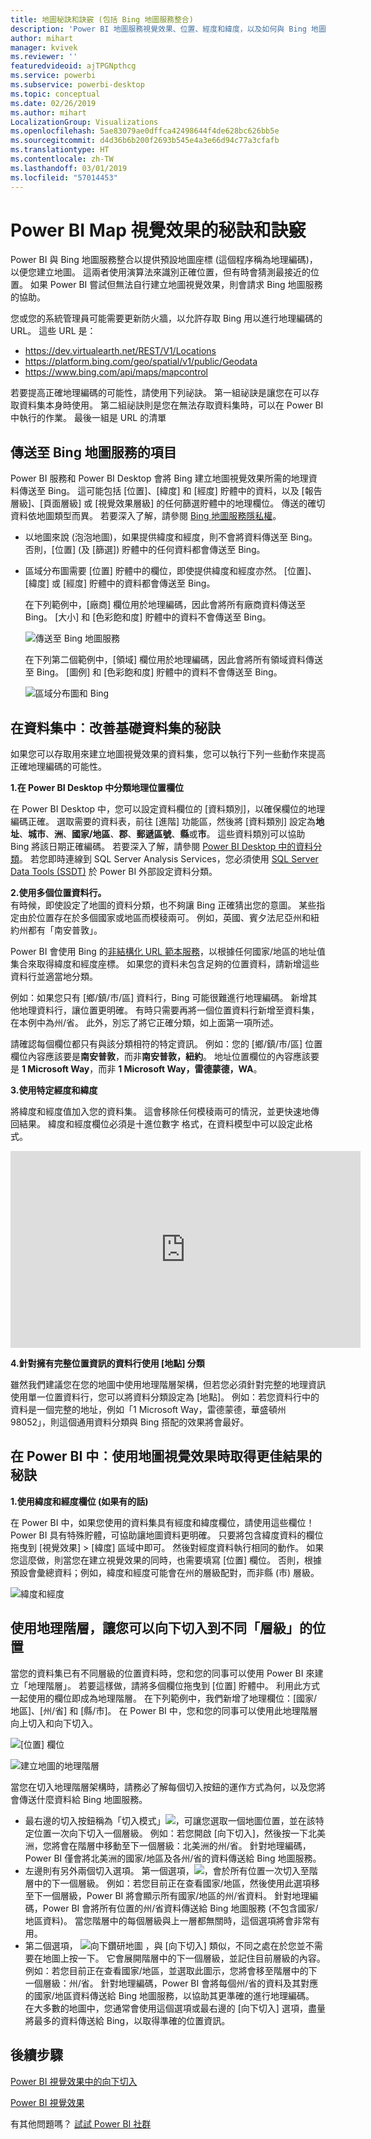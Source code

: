 ```yaml
---
title: 地圖秘訣和訣竅 (包括 Bing 地圖服務整合)
description: 'Power BI 地圖服務視覺效果、位置、經度和緯度，以及如何與 Bing 地圖服務整合運作的秘訣和訣竅。 '
author: mihart
manager: kvivek
ms.reviewer: ''
featuredvideoid: ajTPGNpthcg
ms.service: powerbi
ms.subservice: powerbi-desktop
ms.topic: conceptual
ms.date: 02/26/2019
ms.author: mihart
LocalizationGroup: Visualizations
ms.openlocfilehash: 5ae83079ae0dffca42498644f4de628bc626bb5e
ms.sourcegitcommit: d4d36b6b200f2693b545e4a3e66d94c77a3cfafb
ms.translationtype: HT
ms.contentlocale: zh-TW
ms.lasthandoff: 03/01/2019
ms.locfileid: "57014453"
---
```

# <a name="tips-and-tricks-for-power-bi-map-visualizations"></a>Power BI Map 視覺效果的秘訣和訣竅
Power BI 與 Bing 地圖服務整合以提供預設地圖座標 (這個程序稱為地理編碼)，以便您建立地圖。 這兩者使用演算法來識別正確位置，但有時會猜測最接近的位置。 如果 Power BI 嘗試但無法自行建立地圖視覺效果，則會請求 Bing 地圖服務的協助。 

您或您的系統管理員可能需要更新防火牆，以允許存取 Bing 用以進行地理編碼的 URL。  這些 URL 是：
* https://dev.virtualearth.net/REST/V1/Locations
* https://platform.bing.com/geo/spatial/v1/public/Geodata
* https://www.bing.com/api/maps/mapcontrol

若要提高正確地理編碼的可能性，請使用下列祕訣。 第一組祕訣是讓您在可以存取資料集本身時使用。 第二組祕訣則是您在無法存取資料集時，可以在 Power BI 中執行的作業。 最後一組是 URL 的清單

## <a name="what-is-sent-to-bing-maps"></a>傳送至 Bing 地圖服務的項目
Power BI 服務和 Power BI Desktop 會將 Bing 建立地圖視覺效果所需的地理資料傳送至 Bing。 這可能包括 [位置]、[緯度] 和 [經度] 貯體中的資料，以及 [報告層級]、[頁面層級] 或 [視覺效果層級] 的任何篩選貯體中的地理欄位。 傳送的確切資料依地圖類型而異。 若要深入了解，請參閱 [Bing 地圖服務隱私權](https://go.microsoft.com/fwlink/?LinkID=248686)。

* 以地圖來說 (泡泡地圖)，如果提供緯度和經度，則不會將資料傳送至 Bing。 否則，[位置] (及 [篩選]) 貯體中的任何資料都會傳送至 Bing。     
* 區域分布圖需要 [位置] 貯體中的欄位，即使提供緯度和經度亦然。 [位置]、[緯度] 或 [經度] 貯體中的資料都會傳送至 Bing。
  
    在下列範例中，[廠商] 欄位用於地理編碼，因此會將所有廠商資料傳送至 Bing。 [大小] 和 [色彩飽和度] 貯體中的資料不會傳送至 Bing。
  
    ![傳送至 Bing 地圖服務](./media/power-bi-map-tips-and-tricks/power-bi-sent-to-bing-new.png)
  
    在下列第二個範例中，[領域] 欄位用於地理編碼，因此會將所有領域資料傳送至 Bing。 [圖例] 和 [色彩飽和度] 貯體中的資料不會傳送至 Bing。
  
    ![區域分布圖和 Bing](./media/power-bi-map-tips-and-tricks/power-bi-filled-map.png)

## <a name="in-the-dataset-tips-to-improve-the-underlying-dataset"></a>在資料集中︰改善基礎資料集的秘訣
如果您可以存取用來建立地圖視覺效果的資料集，您可以執行下列一些動作來提高正確地理編碼的可能性。

**1.在 Power BI Desktop 中分類地理位置欄位**

在 Power BI Desktop 中，您可以設定資料欄位的 [資料類別]，以確保欄位的地理編碼正確。 選取需要的資料表，前往 [進階] 功能區，然後將 [資料類別] 設定為**地址**、**城市**、**洲**、**國家/地區**、**郡**、**郵遞區號**、**縣**或**市**。 這些資料類別可以協助 Bing 將該日期正確編碼。 若要深入了解，請參閱 [Power BI Desktop 中的資料分類](../desktop-data-categorization.md)。 若您即時連線到 SQL Server Analysis Services，您必須使用 [SQL Server Data Tools (SSDT)](https://docs.microsoft.com/sql/ssdt/download-sql-server-data-tools-ssdt) 於 Power BI 外部設定資料分類。

**2.使用多個位置資料行。**    
 有時候，即使設定了地圖的資料分類，也不夠讓 Bing 正確猜出您的意圖。 某些指定由於位置存在於多個國家或地區而模稜兩可。 例如，英國、賓夕法尼亞州和紐約州都有「南安普敦」。

Power BI 會使用 Bing 的[非結構化 URL 範本服務](https://msdn.microsoft.com/library/ff701714.aspx)，以根據任何國家/地區的地址值集合來取得緯度和經度座標。 如果您的資料未包含足夠的位置資料，請新增這些資料行並適當地分類。

 例如：如果您只有 [鄉/鎮/市/區] 資料行，Bing 可能很難進行地理編碼。 新增其他地理資料行，讓位置更明確。  有時只需要再將一個位置資料行新增至資料集，在本例中為州/省。 此外，別忘了將它正確分類，如上面第一項所述。

請確認每個欄位都只有與該分類相符的特定資訊。  例如：您的 [鄉/鎮/市/區] 位置欄位內容應該要是**南安普敦**，而非**南安普敦，紐約**。  地址位置欄位的內容應該要是 **1 Microsoft Way**，而非 **1 Microsoft Way，雷德蒙德，WA**。

**3.使用特定經度和緯度**

將緯度和經度值加入您的資料集。 這會移除任何模稜兩可的情況，並更快速地傳回結果。 緯度和經度欄位必須是十進位數字  格式，在資料模型中可以設定此格式。

<iframe width="560" height="315" src="https://www.youtube.com/embed/ajTPGNpthcg" frameborder="0" allowfullscreen></iframe>

**4.針對擁有完整位置資訊的資料行使用 [地點] 分類**

雖然我們建議您在您的地圖中使用地理階層架構，但若您必須針對完整的地理資訊使用單一位置資料行，您可以將資料分類設定為 [地點]。 例如：若您資料行中的資料是一個完整的地址，例如「1 Microsoft Way，雷德蒙德，華盛頓州 98052」，則這個通用資料分類與 Bing 搭配的效果將會最好。 

## <a name="in-power-bi-tips-to-get-better-results-when-using-map-visualizations"></a>在 Power BI 中︰使用地圖視覺效果時取得更佳結果的秘訣
**1.使用緯度和經度欄位 (如果有的話)**

在 Power BI 中，如果您使用的資料集具有經度和緯度欄位，請使用這些欄位！  Power BI 具有特殊貯體，可協助讓地圖資料更明確。 只要將包含緯度資料的欄位拖曳到 [視覺效果] > [緯度] 區域中即可。  然後對經度資料執行相同的動作。 如果您這麼做，則當您在建立視覺效果的同時，也需要填寫 [位置]  欄位。 否則，根據預設會彙總資料；例如，緯度和經度可能會在州的層級配對，而非縣 (市) 層級。

![緯度和經度](./media/power-bi-map-tips-and-tricks/pbi_latitude.png) 

## <a name="use-geo-hierarchies-so-you-can-drill-down-to-different-levels-of-location"></a>使用地理階層，讓您可以向下切入到不同「層級」的位置
當您的資料集已有不同層級的位置資料時，您和您的同事可以使用 Power BI 來建立「地理階層」。 若要這樣做，請將多個欄位拖曳到 [位置] 貯體中。 利用此方式一起使用的欄位即成為地理階層。 在下列範例中，我們新增了地理欄位：[國家/地區]、[州/省] 和 [縣/市]。 在 Power BI 中，您和您的同事可以使用此地理階層向上切入和向下切入。

  ![[位置] 欄位](./media/power-bi-map-tips-and-tricks/power-bi-hierarchy.png)

   ![建立地圖的地理階層](./media/power-bi-map-tips-and-tricks/power-bi-geo.gif)

當您在切入地理階層架構時，請務必了解每個切入按鈕的運作方式為何，以及您將會傳送什麼資料給 Bing 地圖服務。 

* 最右邊的切入按鈕稱為「切入模式」![](media/power-bi-map-tips-and-tricks/power-bi-drill-down.png)，可讓您選取一個地圖位置，並在該特定位置一次向下切入一個層級。 例如：若您開啟 [向下切入]，然後按一下北美洲，您將會在階層中移動至下一個層級：北美洲的州/省。 針對地理編碼，Power BI 僅會將北美洲的國家/地區及各州/省的資料傳送給 Bing 地圖服務。  
* 左邊則有另外兩個切入選項。 第一個選項，![](media/power-bi-map-tips-and-tricks/power-bi-drill-down2.png)，會於所有位置一次切入至階層中的下一個層級。 例如：若您目前正在查看國家/地區，然後使用此選項移至下一個層級，Power BI 將會顯示所有國家/地區的州/省資料。 針對地理編碼，Power BI 會將所有位置的州/省資料傳送給 Bing 地圖服務 (不包含國家/地區資料)。 當您階層中的每個層級與上一層都無關時，這個選項將會非常有用。 
* 第二個選項， ![向下鑽研地圖](./media/power-bi-map-tips-and-tricks/power-bi-drill-down3.png) ，與 [向下切入] 類似，不同之處在於您並不需要在地圖上按一下。  它會展開階層中的下一個層級，並記住目前層級的內容。 例如：若您目前正在查看國家/地區，並選取此圖示，您將會移至階層中的下一個層級：州/省。 針對地理編碼，Power BI 會將每個州/省的資料及其對應的國家/地區資料傳送給 Bing 地圖服務，以協助其更準確的進行地理編碼。 在大多數的地圖中，您通常會使用這個選項或最右邊的 [向下切入] 選項，盡量將最多的資料傳送給 Bing，以取得準確的位置資訊。 

## <a name="next-steps"></a>後續步驟
[Power BI 視覺效果中的向下切入](../consumer/end-user-drill.md)

[Power BI 視覺效果](power-bi-report-visualizations.md)

有其他問題嗎？ [試試 Power BI 社群](http://community.powerbi.com/)

